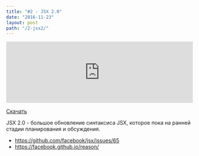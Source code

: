 ```yaml
---
title: "#2 - JSX 2.0"
date: "2016-11-23"
layout: post
path: "/2-jsx2/"
---
```


<iframe width="100%" height="166" scrolling="no" frameborder="no" src="https://w.soundcloud.com/player/?url=https%3A//api.soundcloud.com/tracks/317493787&amp;color=ff5500&amp;auto_play=false&amp;hide_related=false&amp;show_comments=true&amp;show_user=true&amp;show_reposts=false"></iframe>

<a href="https://5minreact.podster.fm/2/download/audio.mp3?download=yes&media=file"><i class="fa fa-download"></i> Скачать</a>

JSX 2.0 - большое обновление синтаксиса JSX, которое пока на ранней стадии планирования и обсуждения.

- https://github.com/facebook/jsx/issues/65
- https://facebook.github.io/reason/



